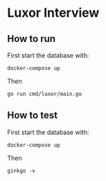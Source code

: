 # Luxor Interview

## How to run

First start the database with:

`docker-compose up`

Then

`go run cmd/luxor/main.go`

## How to test

First start the database with:

`docker-compose up`

Then

`ginkgo -v`
